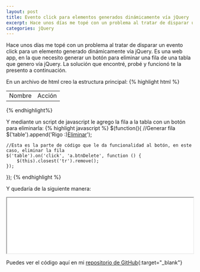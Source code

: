 ```yaml
---
layout: post
title: Evento click para elementos generados dinámicamente vía jQuery
excerpt: Hace unos días me topé con un problema al tratar de disparar un evento click para un elemento generado dinámicamente vía jQuery. Es una web app, en la que necesito generar un botón para eliminar una fila de una tabla que genero vía jQuery. La solución que encontré, probé y funcionó te la presento a continuación.
categories: jQuery
---
```


Hace unos días me topé con un problema al tratar de disparar un evento click para un elemento generado dinámicamente vía jQuery. Es una web app, en la que necesito generar un botón para eliminar una fila de una tabla que genero vía jQuery. La solución que encontré, probé y funcionó te la presento a continuación.


En un archivo de html creo la estructura principal:
{% highlight html %}
<!DOCTYPE html>
<html lang="es">
  <head>
    <title></title>
    <meta charset="UTF-8">
    <meta name="viewport" content="width=device-width, initial-scale=1">
    <script src="https://code.jquery.com/jquery-3.1.1.min.js" integrity="sha256-hVVnYaiADRTO2PzUGmuLJr8BLUSjGIZsDYGmIJLv2b8=" crossorigin="anonymous"></script>
    <script>
        //La función para generar la fila va aquí
    </script>
  </head>
  <body>
    <table>
        <tr>
            <td>Nombre</td>
            <td>Acción</td>
        </tr>
    </table>
  </body>
</html>
{% endhighlight%}

Y mediante un script de javascript le agrego la fila a la tabla con un botón para eliminarla:
{% highlight javascript %}
$(function(){
    //Generar fila
    $('table').append('<tr><td>Rigo :)</td><td><a href="javascript:void(0)" class="btnDelete">Eliminar</a></td></tr>');

    //Esta es la parte de código que le da funcionalidad al botón, en este caso, eliminar la fila
    $('table').on('click', 'a.btnDelete', function () {
        $(this).closest('tr').remove();
    });
});
{% endhighlight %}

Y quedaría de la siguiente manera:
<iframe height="auto" width="100%" src="../../demos/jQuery/remove-tr-dinamically.html"></iframe>

Puedes ver el código aquí en mi [repositorio de GitHub](https://github.com/{{site.author.github_username}}/reegoram.github.io/blob/master/demos/jQuery/remove-tr-dinamically.html "Demo @ Github repository"){:target="_blank"}